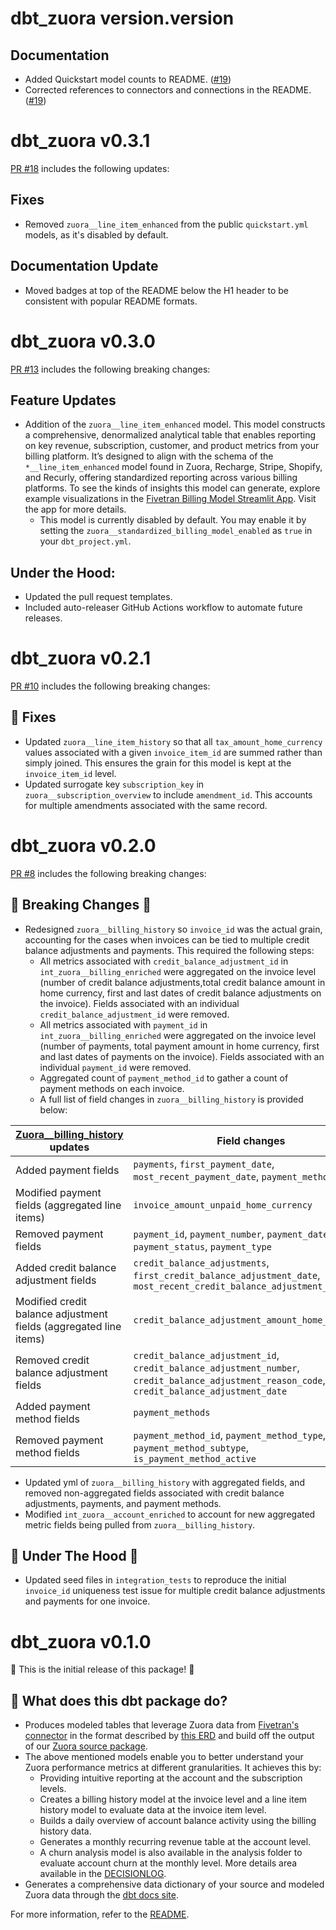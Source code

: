 # dbt_zuora version.version

## Documentation
- Added Quickstart model counts to README. ([#19](https://github.com/fivetran/dbt_zuora/pull/19))
- Corrected references to connectors and connections in the README. ([#19](https://github.com/fivetran/dbt_zuora/pull/19))

# dbt_zuora v0.3.1
[PR #18](https://github.com/fivetran/dbt_zuora/pull/18) includes the following updates:

## Fixes
- Removed `zuora__line_item_enhanced` from the public `quickstart.yml` models, as it's disabled by default.

## Documentation Update
- Moved badges at top of the README below the H1 header to be consistent with popular README formats.

# dbt_zuora v0.3.0
[PR #13](https://github.com/fivetran/dbt_zuora/pull/13) includes the following breaking changes:

## Feature Updates
- Addition of the `zuora__line_item_enhanced` model. This model constructs a comprehensive, denormalized analytical table that enables reporting on key revenue, subscription, customer, and product metrics from your billing platform. It’s designed to align with the schema of the `*__line_item_enhanced` model found in Zuora, Recharge, Stripe, Shopify, and Recurly, offering standardized reporting across various billing platforms. To see the kinds of insights this model can generate, explore example visualizations in the [Fivetran Billing Model Streamlit App](https://fivetran-billing-model.streamlit.app/). Visit the app for more details.
  - This model is currently disabled by default. You may enable it by setting the `zuora__standardized_billing_model_enabled` as `true` in your `dbt_project.yml`.

## Under the Hood:
- Updated the pull request templates.
- Included auto-releaser GitHub Actions workflow to automate future releases.

# dbt_zuora v0.2.1
[PR #10](https://github.com/fivetran/dbt_zuora/pull/10) includes the following breaking changes:
## 🔧 Fixes
- Updated `zuora__line_item_history` so that all `tax_amount_home_currency` values associated with a given `invoice_item_id` are summed rather than simply joined. This ensures the grain for this model is kept at the `invoice_item_id` level.
- Updated surrogate key `subscription_key` in `zuora__subscription_overview` to include `amendment_id`. This accounts for multiple amendments associated with the same record.

# dbt_zuora v0.2.0
[PR #8](https://github.com/fivetran/dbt_zuora/pull/8) includes the following breaking changes:

## 🚨 Breaking Changes 🚨
- Redesigned `zuora__billing_history` so `invoice_id` was the actual grain, accounting for the cases when invoices can be tied to multiple credit balance adjustments and payments. This required the following steps:
    - All metrics associated with `credit_balance_adjustment_id` in `int_zuora__billing_enriched` were aggregated on the invoice level (number of credit balance adjustments,total credit balance amount in home currency, first and last dates of credit balance adjustments on the invoice). Fields associated with an individual `credit_balance_adjustment_id` were removed.
    - All metrics associated with `payment_id` in `int_zuora__billing_enriched` were aggregated on the invoice level (number of payments, total payment amount in home currency, first and last dates of payments on the invoice). Fields associated with an individual `payment_id` were removed.
    - Aggregated count of `payment_method_id` to gather a count of payment methods on each invoice.
    - A full list of field changes in `zuora__billing_history` is provided below: 

| **[Zuora__billing_history](https://fivetran.github.io/dbt_zuora/#!/model/model.zuora.zuora__billing_history)** updates | **Field changes** |
| ---------- | -------------------- |
| Added payment fields | `payments`, `first_payment_date`, `most_recent_payment_date`, `payment_methods` |
| Modified payment fields  (aggregated line items) | `invoice_amount_unpaid_home_currency` |
| Removed payment fields |  `payment_id`, `payment_number`, `payment_date`, `payment_status`, `payment_type` |
| Added credit balance adjustment fields | `credit_balance_adjustments`, `first_credit_balance_adjustment_date`, `most_recent_credit_balance_adjustment_date` |
| Modified credit balance adjustment fields (aggregated line items) | `credit_balance_adjustment_amount_home_currency` |
| Removed credit balance adjustment fields | `credit_balance_adjustment_id`, `credit_balance_adjustment_number`, `credit_balance_adjustment_reason_code`, `credit_balance_adjustment_date` |
| Added payment method fields | `payment_methods` |
| Removed payment method fields | `payment_method_id`, `payment_method_type`, `payment_method_subtype`, `is_payment_method_active` | 

- Updated yml of `zuora__billing_history` with aggregated fields, and removed non-aggregated fields associated with credit balance adjustments, payments, and payment methods.
- Modified `int_zuora__account_enriched` to account for new aggregated metric fields being pulled from `zuora__billing_history`. 

## 🔧 Under The Hood 🔩
- Updated seed files in `integration_tests` to reproduce the initial `invoice_id` uniqueness test issue for multiple credit balance adjustments and payments for one invoice.

# dbt_zuora v0.1.0
🎉 This is the initial release of this package! 🎉
## 📣 What does this dbt package do?
- Produces modeled tables that leverage Zuora data from [Fivetran's connector](https://fivetran.com/docs/applications/zuora) in the format described by [this ERD](https://fivetran.com/docs/applications/zuora#schemainformation) and build off the output of our [Zuora source package](https://github.com/fivetran/dbt_zuora_source).
- The above mentioned models enable you to better understand your Zuora performance metrics at different granularities. It achieves this by:
    - Providing intuitive reporting at the account and the subscription levels.
    - Creates a billing history model at the invoice level and a line item history model to evaluate data at the invoice item level. 
    - Builds a daily overview of account balance activity using the billing history data. 
    - Generates a monthly recurring revenue table at the account level. 
    - A churn analysis model is also available in the analysis folder to evaluate account churn at the monthly level. More details area available in the [DECISIONLOG](https://github.com/fivetran/dbt_zuora/blob/main/DECISIONLOG.md).
- Generates a comprehensive data dictionary of your source and modeled Zuora data through the [dbt docs site](https://fivetran.github.io/dbt_zuora/).
 
For more information, refer to the [README](https://github.com/fivetran/dbt_zuora/blob/main/README.md).
